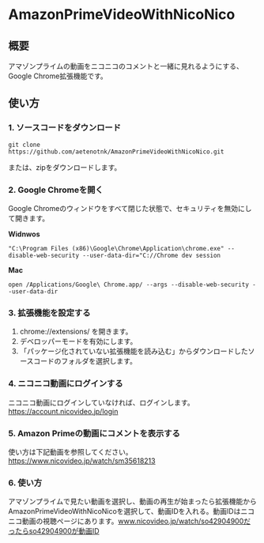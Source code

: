 # AmazonPrimeVideoWithNicoNico

## 概要
アマゾンプライムの動画をニコニコのコメントと一緒に見れるようにする、Google Chrome拡張機能です。

## 使い方
### 1. ソースコードをダウンロード
```
git clone https://github.com/aetenotnk/AmazonPrimeVideoWithNicoNico.git
```
または、zipをダウンロードします。

### 2. Google Chromeを開く
Google Chromeのウィンドウをすべて閉じた状態で、セキュリティを無効にして開きます。

**Widnwos**
```
"C:\Program Files (x86)\Google\Chrome\Application\chrome.exe" --disable-web-security --user-data-dir="C://Chrome dev session
```
**Mac**
```
open /Applications/Google\ Chrome.app/ --args --disable-web-security --user-data-dir
```

### 3. 拡張機能を設定する
1. chrome://extensions/ を開きます。
1. デベロッパーモードを有効にします。
1. 「パッケージ化されていない拡張機能を読み込む」からダウンロードしたソースコードのフォルダを選択します。

### 4. ニコニコ動画にログインする
ニコニコ動画にログインしていなければ、ログインします。  
https://account.nicovideo.jp/login

### 5. Amazon Primeの動画にコメントを表示する
使い方は下記動画を参照してください。  
https://www.nicovideo.jp/watch/sm35618213

### 6. 使い方
アマゾンプライムで見たい動画を選択し、動画の再生が始まったら拡張機能からAmazonPrimeVideoWithNicoNicoを選択して、動画IDを入れる。動画IDはニコニコ動画の視聴ページにあります。www.nicovideo.jp/watch/so42904900だったらso42904900が動画ID
